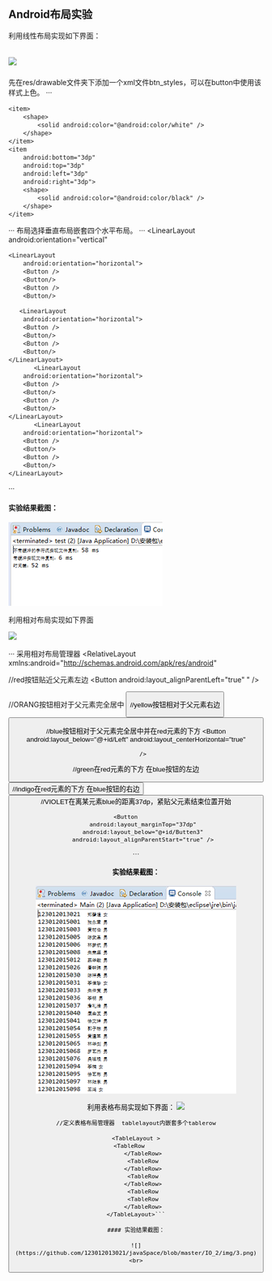## Android布局实验



利用线性布局实现如下界面：

![](https://github.com/123012013021/javaSpace/blob/master/IO_2/img/4.png)<br>
------------------------------------------
先在res/drawable文件夹下添加一个xml文件btn_styles，可以在button中使用该样式上色。
···<?xml version="1.0" encoding="UTF-8"?>
<layer-list xmlns:android="http://schemas.android.com/apk/res/android">

    <item>
        <shape>
            <solid android:color="@android:color/white" />
        </shape>
    </item>
    <item
        android:bottom="3dp"
        android:top="3dp"
        android:left="3dp"
        android:right="3dp">
        <shape>
            <solid android:color="@android:color/black" />
        </shape>
    </item>

</layer-list>···
布局选择垂直布局嵌套四个水平布局。
···<?xml version="1.0" encoding="utf-8"?>
<LinearLayout
    android:orientation="vertical"
   >
    <LinearLayout
        android:orientation="horizontal">
        <Button />
        <Button/>
        <Button />
        <Button/>
 </LinearLayout>

       <LinearLayout
        android:orientation="horizontal">
        <Button />
        <Button/>
        <Button />
        <Button/>
    </LinearLayout>
           <LinearLayout
        android:orientation="horizontal">
        <Button />
        <Button/>
        <Button />
        <Button/>
    </LinearLayout>
           <LinearLayout
        android:orientation="horizontal">
        <Button />
        <Button/>
        <Button />
        <Button/>
    </LinearLayout>
</LinearLayout>
···
  

  

#### 实验结果截图：

![](https://github.com/123012013021/javaSpace/blob/master/IO_2/img/1.png)<br>
  
  
利用相对布局实现如下界面

![](https://github.com/123012013021/javaSpace/blob/master/IO_2/img/5.png)<br>

···
采用相对布局管理器
<RelativeLayout xmlns:android="http://schemas.android.com/apk/res/android"
> 
//red按钮贴近父元素左边
    <Button
        android:layout_alignParentLeft="true"
      " />
      
//ORANG按钮相对于父元素完全居中
    <Button
        android:layout_centerHorizontal="true"
      />

//yellow按钮相对于父元素右边
    <Button
        android:layout_alignParentRight="true"
      />


//blue按钮相对于父元素完全居中并在red元素的下方
    <Button
        android:layout_below="@+id/Left"
        android:layout_centerHorizontal="true"
     
        />
//green在red元素的下方 在blue按钮的左边
    <Button
        android:layout_below="@+id/Left"
        android:layout_toLeftOf="@+id/Butten3"
        android:layout_toStartOf="@+id/Butten3"
        />
//indigo在red元素的下方 在blue按钮的右边
    <Button
        android:layout_below="@+id/Left"
        android:layout_toEndOf="@+id/Butten3"
        android:layout_toRightOf="@+id/Butten3"
    />
//VIOLET在离某元素blue的距离37dp，紧贴父元素结束位置开始
 
    <Button      
        android:layout_marginTop="37dp"
        android:layout_below="@+id/Butten3"
        android:layout_alignParentStart="true" />
</RelativeLayout>

···
#### 实验结果截图：

![](https://github.com/123012013021/javaSpace/blob/master/IO_2/img/2.png)<br>

    

利用表格布局实现如下界面：
![](https://github.com/123012013021/javaSpace/blob/master/IO_2/img/6.png)<br>
```
//定义表格布局管理器  tablelayout内嵌套多个tablerow

<TableLayout >
    <TableRow        
    </TableRow>
    <TableRow
    </TableRow>
    <TableRow
    </TableRow>
    <TableRow
    <TableRow
    </TableRow>
</TableLayout>```

#### 实验结果截图：

![](https://github.com/123012013021/javaSpace/blob/master/IO_2/img/3.png)<br>